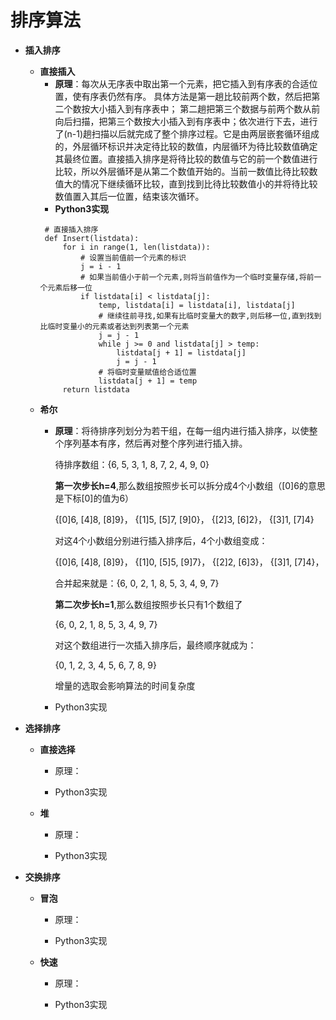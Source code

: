# 排序算法

*  **插入排序**
   + **直接插入**
      + **原理**：每次从无序表中取出第一个元素，把它插入到有序表的合适位置，使有序表仍然有序。
      具体方法是第一趟比较前两个数，然后把第二个数按大小插入到有序表中； 第二趟把第三个数据与前两个数从前向后扫描，把第三个数按大小插入到有序表中；依次进行下去，进行了(n-1)趟扫描以后就完成了整个排序过程。它是由两层嵌套循环组成的，外层循环标识并决定待比较的数值，内层循环为待比较数值确定其最终位置。直接插入排序是将待比较的数值与它的前一个数值进行比较，所以外层循环是从第二个数值开始的。当前一数值比待比较数值大的情况下继续循环比较，直到找到比待比较数值小的并将待比较数值置入其后一位置，结束该次循环。
      + **Python3实现**
      ```
       # 直接插入排序
       def Insert(listdata):
           for i in range(1, len(listdata)):
               # 设置当前值前一个元素的标识
               j = i - 1
               # 如果当前值小于前一个元素,则将当前值作为一个临时变量存储,将前一个元素后移一位
               if listdata[i] < listdata[j]:
                   temp, listdata[i] = listdata[i], listdata[j]
                   # 继续往前寻找,如果有比临时变量大的数字,则后移一位,直到找到比临时变量小的元素或者达到列表第一个元素
                   j = j - 1
                   while j >= 0 and listdata[j] > temp:
                       listdata[j + 1] = listdata[j]
                       j = j - 1
                   # 将临时变量赋值给合适位置
                   listdata[j + 1] = temp
           return listdata
      ```
    + **希尔**
      + **原理**：将待排序列划分为若干组，在每一组内进行插入排序，以使整个序列基本有序，然后再对整个序列进行插入排。
      
        待排序数组：{6, 5, 3, 1, 8, 7, 2, 4, 9, 0}
        
        **第一次步长h=4**,那么数组按照步长可以拆分成4个小数组（[0]6的意思是下标[0]的值为6）

        {[0]6, [4]8, [8]9}，
        {[1]5, [5]7, [9]0}，
        {[2]3, [6]2}，
        {[3]1, [7]4}

        对这4个小数组分别进行插入排序后，4个小数组变成：
        
        {[0]6, [4]8, [8]9}，
        {[1]0, [5]5, [9]7}，
        {[2]2, [6]3}，
        {[3]1, [7]4}，
        
        合并起来就是：{6, 0, 2, 1, 8, 5, 3, 4, 9, 7}

        **第二次步长h=1**,那么数组按照步长只有1个数组了
        
        {6, 0, 2, 1, 8, 5, 3, 4, 9, 7}

        对这个数组进行一次插入排序后，最终顺序就成为：
        
         {0, 1, 2, 3, 4, 5, 6, 7, 8, 9}
         
         增量的选取会影响算法的时间复杂度
    
      + Python3实现   
      
      
*  **选择排序**
   + **直接选择**
      + 原理：
    
      + Python3实现
      
    + **堆**
      + 原理：
    
      + Python3实现        
    
*  **交换排序**
   + **冒泡**
      + 原理：
    
      + Python3实现
      
    + **快速**
      + 原理：
    
      + Python3实现        
    
